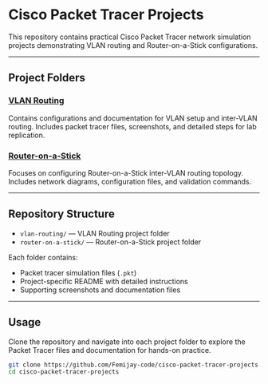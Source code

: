 # Cisco Packet Tracer Projects

This repository contains practical Cisco Packet Tracer network simulation projects demonstrating VLAN routing and Router-on-a-Stick configurations.

---

## Project Folders

### [VLAN Routing](projects/vlan-routing)  
Contains configurations and documentation for VLAN setup and inter-VLAN routing. Includes packet tracer files, screenshots, and detailed steps for lab replication.

### [Router-on-a-Stick](projects/router-on-a-stick)  
Focuses on configuring Router-on-a-Stick inter-VLAN routing topology. Includes network diagrams, configuration files, and validation commands.

---

## Repository Structure

- `vlan-routing/` — VLAN Routing project folder  
- `router-on-a-stick/` — Router-on-a-Stick project folder  

Each folder contains:
- Packet tracer simulation files (`.pkt`)  
- Project-specific README with detailed instructions  
- Supporting screenshots and documentation files

---

## Usage

Clone the repository and navigate into each project folder to explore the Packet Tracer files and documentation for hands-on practice.

```bash
git clone https://github.com/Femijay-code/cisco-packet-tracer-projects.git
cd cisco-packet-tracer-projects
